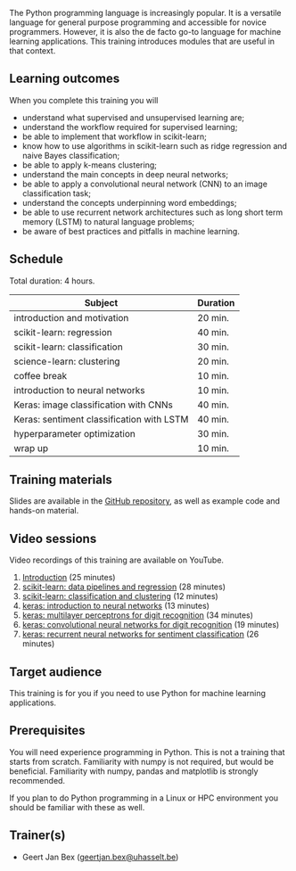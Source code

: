 The Python programming language is increasingly popular.  It is a
versatile language for general purpose programming and accessible
for novice programmers.  However, it is also the de facto go-to
language for machine learning applications. This training
introduces modules that are useful in that context.


## Learning outcomes

When you complete this training you will

  * understand what supervised and unsupervised learning are;
  * understand the workflow required for supervised learning;
  * be able to implement that workflow in scikit-learn;
  * know how to use algorithms in scikit-learn such as ridge regression
    and naive Bayes classification;
  * be able to apply k-means clustering;
  * understand the main concepts in deep neural networks;
  * be able to apply a convolutional neural network (CNN) to an image
    classification task;
  * understand the concepts underpinning word embeddings;
  * be able to use recurrent network architectures such as 
    long short term memory (LSTM) to natural language problems;
  * be aware of best practices and pitfalls in machine learning.


## Schedule

Total duration: 4 hours.

  | Subject                                     | Duration |
  |---------------------------------------------|----------|
  | introduction and motivation                 | 20 min.  |
  | scikit-learn: regression                    | 40 min.  |
  | scikit-learn: classification                | 30 min.  |
  | science-learn: clustering                   | 20 min.  |
  | coffee break                                | 10 min.  |
  | introduction to neural networks             | 10 min.  |
  | Keras: image classification with CNNs       | 40 min.  |
  | Keras: sentiment classification with LSTM   | 40 min.  |
  | hyperparameter optimization                 | 30 min.  |
  | wrap up                                     | 10 min.  |


## Training materials

Slides are available in the
 [GitHub repository](https://github.com/gjbex/Python-for-machine-learning),
as well as example code and hands-on material.


## Video sessions

Video recordings of this training are available on YouTube.

1. [Introduction](https://youtu.be/QIZ0-oHwMaI) (25 minutes)
1. [scikit-learn: data pipelines and regression](https://youtu.be/sy4U9VteP8Q) (28 minutes)
1. [scikit-learn: classification and clustering](https://youtu.be/acXmk4Bx8pI) (12 minutes)
1. [keras: introduction to neural networks](https://youtu.be/-CO0Y8wzYeI) (13 minutes)
1. [keras: multilayer perceptrons for digit recognition](https://youtu.be/nAixWMYgzdo) (34 minutes)
1. [keras: convolutional neural networks for digit recognition](https://youtu.be/L_2uTf24RiI) (19 minutes)
1. [keras: recurrent neural networks for sentiment classification](https://youtu.be/TkafYl9APpM) (26 minutes)


## Target audience

This training is for you if you need to use Python for machine learning
applications.


## Prerequisites

You will need experience programming in Python.  This is not a training that starts
from scratch.  Familiarity with numpy is not required, but would be beneficial.
Familiarity with numpy, pandas and matplotlib is strongly recommended.

If you plan to do Python programming in a Linux or HPC environment you should
be familiar with these as well.


## Trainer(s)

  * Geert Jan Bex ([geertjan.bex@uhasselt.be](mailto:geertjan.bex@uhasselt.be))
